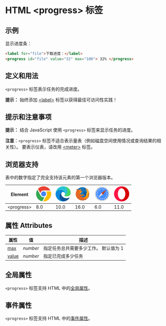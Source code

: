 HTML \<progress> 标签
===

## 示例

显示进度条：

```html idoc:preview
<label for="file">下载进度：</label>
<progress id="file" value="32" max="100"> 32% </progress>
```

## 定义和用法

`<progress>` 标签表示任务的完成进度。

**提示：** 始终添加 [\<label>](./label.md) 标签以获得最佳可访问性实践！

## 提示和注意事项

**提示：** 结合 JavaScript 使用 `<progress>` 标签来显示任务的进度。

**注意**：`<progress>` 标签不适合表示量表（例如磁盘空间使用情况或查询结果的相关性）。 要表示仪表，请改用 [\<meter>](./meter.md) 标签。

## 浏览器支持

表中的数字指定了完全支持该元素的第一个浏览器版本。

| Element | ![chrome][1] | ![edge][2] | ![firefox][3] | ![safari][4] | ![opera][5] |
| ------- | --- | --- | --- | --- | --- |
| \<progress> | 8.0 | 10.0 | 16.0 | 6.0 | 11.0 |

## 属性 Attributes

| 属性 | 值 | 描述 |
| ---- | ---- | ---- |
| [max](./progress_max.md)     | *number* | 指定任务总共需要多少工作。 默认值为 1 |
| [value](./progress_value.md) | *number* | 指定已完成多少任务 |

## 全局属性

`<progress>` 标签支持 HTML 中的[全局属性](../reference/standardattributes.md)。

## 事件属性

`<progress>` 标签支持 HTML 中的[事件属性](../reference/eventattributes.md)。

[1]: ../assets/chrome.svg
[2]: ../assets/edge.svg
[3]: ../assets/firefox.svg
[4]: ../assets/safari.svg
[5]: ../assets/opera.svg